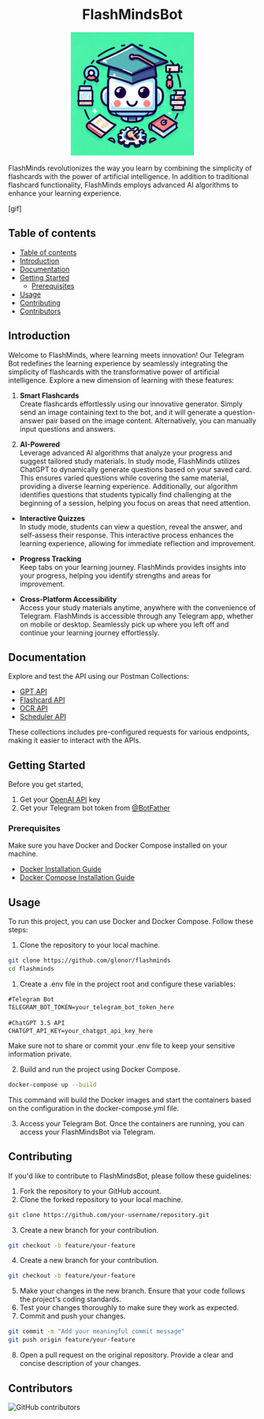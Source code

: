 <p align="center">
  <h1 align="center">FlashMindsBot</h2>

<p align="center">
  <img src="./assets/logo.jpeg" width="250px" height="250px">
</p>

FlashMinds revolutionizes the way you learn by combining the simplicity of flashcards with the power of artificial intelligence. In addition to traditional flashcard functionality, FlashMinds employs advanced AI algorithms to enhance your learning experience.

[gif]

## Table of contents
- [Table of contents](#table-of-contents)
- [Introduction](#introduction)
- [Documentation](#documentation)
- [Getting Started](#getting-started)
  - [Prerequisites](#prerequisites)
- [Usage](#usage)
- [Contributing](#contributing)
- [Contributors](#contributors)

## Introduction

Welcome to FlashMinds, where learning meets innovation! Our Telegram Bot redefines the learning experience by seamlessly integrating the simplicity of flashcards with the transformative power of artificial intelligence. Explore a new dimension of learning with these features:

1. **Smart Flashcards** <br>
Create flashcards effortlessly using our innovative generator. Simply send an image containing text to the bot, and it will generate a question-answer pair based on the image content. Alternatively, you can manually input questions and answers. 

2. **AI-Powered** <br>
Leverage advanced AI algorithms that analyze your progress and suggest tailored study materials. In study mode, FlashMinds utilizes ChatGPT to dynamically generate questions based on your saved card. This ensures varied questions while covering the same material, providing a diverse learning experience. Additionally, our algorithm identifies questions that students typically find challenging at the beginning of a session, helping you focus on areas that need attention.

- **Interactive Quizzes** <br>
 In study mode, students can view a question, reveal the answer, and self-assess their response. This interactive process enhances the learning experience, allowing for immediate reflection and improvement.

- **Progress Tracking** <br>
Keep tabs on your learning journey. FlashMinds provides insights into your progress, helping you identify strengths and areas for improvement.

- **Cross-Platform Accessibility** <br>
Access your study materials anytime, anywhere with the convenience of Telegram. FlashMinds is accessible through any Telegram app, whether on mobile or desktop. Seamlessly pick up where you left off and continue your learning journey effortlessly.


## Documentation
Explore and test the API using our Postman Collections:
- [GPT API](https://documenter.getpostman.com/view/31304624/2s9YeN3Uz2)
- [Flashcard API](https://documenter.getpostman.com/view/31304624/2s9YeN3V4K)
- [OCR API](https://documenter.getpostman.com/view/31304624/2s9YeN3V4M)
- [Scheduler API](https://documenter.getpostman.com/view/31304624/2s9YeN3V4N)

These collections includes pre-configured requests for various endpoints, making it easier to interact with the APIs.

## Getting Started
Before you get started,
1. Get your [OpenAI API](https://openai.com/product) key
2. Get your Telegram bot token from [@BotFather](https://t.me/BotFather)

### Prerequisites
Make sure you have Docker and Docker Compose installed on your machine.
- [Docker Installation Guide](https://docs.docker.com/get-docker/)
- [Docker Compose Installation Guide](https://docs.docker.com/compose/install/)

## Usage
To run this project, you can use Docker and Docker Compose. Follow these steps:
1. Clone the repository to your local machine.
```bash
git clone https://github.com/glonor/flashminds
cd flashminds
```

1. Create a .env file in the project root and configure these variables:
```
#Telegram Bot
TELEGRAM_BOT_TOKEN=your_telegram_bot_token_here

#ChatGPT 3.5 API
CHATGPT_API_KEY=your_chatgpt_api_key_here
```

Make sure not to share or commit your .env file to keep your sensitive information private. 

2. Build and run the project using Docker Compose.
```bash
docker-compose up --build
```
This command will build the Docker images and start the containers based on the configuration in the docker-compose.yml file.

3. Access your Telegram Bot.
Once the containers are running, you can access your FlashMindsBot via Telegram.


## Contributing
If you'd like to contribute to FlashMindsBot, please follow these guidelines:

1. Fork the repository to your GitHub account.
2. Clone the forked repository to your local machine.

```bash
git clone https://github.com/your-username/repository.git
```
3. Create a new branch for your contribution.
```bash
git checkout -b feature/your-feature
```
4. Create a new branch for your contribution.
```bash
git checkout -b feature/your-feature
```
5. Make your changes in the new branch. Ensure that your code follows the project's coding standards.
6. Test your changes thoroughly to make sure they work as expected.
7. Commit and push your changes.
```bash
git commit -m "Add your meaningful commit message"
git push origin feature/your-feature
```
8. Open a pull request on the original repository. Provide a clear and concise description of your changes.

## Contributors

![GitHub contributors](https://img.shields.io/github/contributors/glonor/flashminds?style=for-the-badge)

